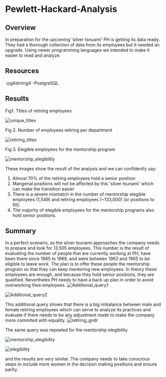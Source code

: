 # Pewlett-Hackard-Analysis

## Overview
In preparation for the upcoming 'silver tsnuami' PH is getting its data ready. They had a thorough collection of data from its employees but it needed an upgrade. Using newer programming languages we intended to make it easier to read and analyze.

## Resources
-pgAdming4
-PostgreSQL

## Results
Fig1. Titles of retiring employees

![unique_titles](https://user-images.githubusercontent.com/22451540/153690094-aeaa713d-b5b4-4af0-a67f-ff275d8feef3.PNG)

Fig 2. Number of employees retiring per department

![retiring_titles](https://user-images.githubusercontent.com/22451540/153690192-b27c262c-6b80-434f-92e3-c7a5c2dced9f.PNG)

Fig 3. Elegible employees for the mentorship program

![mentorship_elegibility](https://user-images.githubusercontent.com/22451540/153690264-df7a4242-7a73-40ca-b6cd-1ff403bc9744.PNG)

These images show the result of the analysis and we can confidently say:
1. Almost 70% of the retiring employees hold a senior position
2. Mangerial positions will not be affected by this 'silver tsunami' which can make the transition easier
3. There is a severe mismatch in the number of mentorship elegible employees (1,549) and retiring employees (~133,000) (or positions to fill).
4. The majority of elegible employees for the mentorship programs also hold senior positions.


## Summary 
In a perfect scenario, as the silver tsunami approaches the company needs to prepare and look for 13,505 employees. This number is the result of evaluating the number of people that are currently working at PH, have been there since 1985 to 1988, and were between 1962 and 1965 to be eligible to leave work. The plan is to offer these people the mentorship program so that they can keep mentoring new employees. In theory these employees are enough, and because they hold senior positions, they are qualified. Nevertheles PH needs to have a back up plan in order to avoid overworking thee employees.
![Additional_query1](https://user-images.githubusercontent.com/22451540/153691513-002e5a0c-7641-43e2-8ae9-e27a481af110.PNG)

![Additional_query2](https://user-images.githubusercontent.com/22451540/153691515-949300a5-e96e-45b5-b101-79314e77838b.PNG)


This additional query shows that there is a big imbalance between male and female retiring employees which can serve to analyze its practices and evaluate if there needs to be any adjustment made to make the company more commited with equality.
![retiring_gndr](https://user-images.githubusercontent.com/22451540/153691581-3ef5d5cd-1cc8-414b-a34d-ccecc72ac7f2.PNG)


The same query was repeated for the mentorship elegibility 

![mentorship_elegibility](https://user-images.githubusercontent.com/22451540/153691713-a4ebe33c-89f0-46c2-9f8c-36f6cfb3e159.PNG)

![elegibility](https://user-images.githubusercontent.com/22451540/153691744-53e382f8-6312-429a-a038-f477564d0947.PNG)

and the results are very similar. The company needs to take conscious steps to include more women in the decision making positions and ensure parity.

